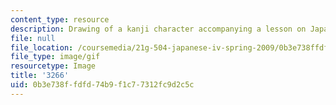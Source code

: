 ```yaml
---
content_type: resource
description: Drawing of a kanji character accompanying a lesson on Japanese.
file: null
file_location: /coursemedia/21g-504-japanese-iv-spring-2009/0b3e738ffdfd74b9f1c77312fc9d2c5c_3266.gif
file_type: image/gif
resourcetype: Image
title: '3266'
uid: 0b3e738f-fdfd-74b9-f1c7-7312fc9d2c5c
---
```

